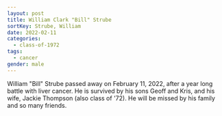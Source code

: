 ```yaml
---
layout: post
title: William Clark "Bill" Strube
sortKey: Strube, William
date: 2022-02-11
categories:
  - class-of-1972
tags:
  - cancer
gender: male
---
```

William "Bill" Strube passed away on February 11, 2022, after a year long battle with liver cancer. He is survived by his sons Geoff and Kris, and his wife, Jackie Thompson (also class of '72). He will be missed by his family and so many friends.